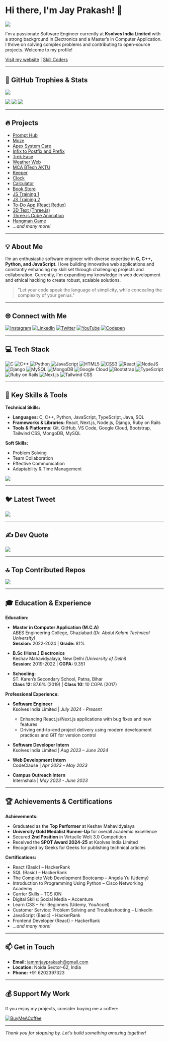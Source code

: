 # Hi there, I'm Jay Prakash! 👋

![](https://readme-typing-svg.herokuapp.com?lines=Welcome+to+my+GitHub+Profile!;I'm+Jay+Prakash!;Let's+Code+and+Innovate!&center=true&width=500&height=50)

I'm a passionate Software Engineer currently at **Ksolves India Limited** with a strong background in Electronics and a Master’s in Computer Application. I thrive on solving complex problems and contributing to open-source projects. Welcome to my profile!

[Visit my website](https://heyjayprakash.netlify.app/) | [Skill Coders](https://iamjayprakash.github.io/skill-coders-main/)

---

## 🚀 GitHub Trophies & Stats

<!-- Increased trophies display by adding column parameter -->
![](https://github-profile-trophy.vercel.app/?username=IamJayPrakash&theme=radical&column=8)

<!-- GitHub Stats -->
![](https://github-readme-stats.vercel.app/api?username=IamJayPrakash&theme=highcontrast&hide_border=false&include_all_commits=true&count_private=true)
![](https://github-readme-streak-stats.herokuapp.com/?user=IamJayPrakash&theme=highcontrast&hide_border=false)
![](https://github-readme-stats.vercel.app/api/top-langs/?username=IamJayPrakash&theme=highcontrast&hide_border=false&include_all_commits=true&count_private=true&layout=compact)

---

## 🔥 Projects
- [Prompt Hub](https://prompthubgpt.netlify.app/)
- [Moze](https://moze-seven.vercel.app/)
- [Apex System Care](https://apex-system-care.vercel.app/)
- [Infix to Postfix and Prefix](https://infix-to-postfix-and-prefix.vercel.app/)
- [Trek Ease](https://trek-ease-one.vercel.app/)
- [Weather Web](https://weather-web-zeta.vercel.app/)
- [MCA BTech AKTU](https://mca-btech-aktu.vercel.app/)
- [Keeper](https://keeper-seven-xi.vercel.app/)
- [Clock](https://clock-five-liard.vercel.app/)
- [Calculator](https://calculator-mu-six-25.vercel.app/)
- [Book Store](https://book-store-ten-snowy.vercel.app/)
- [JS Training 1](https://js-training-k11j.vercel.app/)
- [JS Training 2](https://js-training-ecru.vercel.app/)
- [To-Do App (React Redux)](https://to-do-app-react-redux-plum.vercel.app/)
- [3D Text (Three.js)](https://3dtextthreejs.netlify.app/)
- [Three.js Cube Animation](https://threejscubeanimation.netlify.app/)
- [Hangman Game](https://hangman-2-game.netlify.app/)
- *...and many more!*

---

## 💡 About Me
I’m an enthusiastic software engineer with diverse expertise in **C, C++, Python, and JavaScript**. I love building innovative web applications and constantly enhancing my skill set through challenging projects and collaboration. Currently, I'm expanding my knowledge in web development and ethical hacking to create robust, scalable solutions.

> "Let your code speak the language of simplicity, while concealing the complexity of your genius."

---

## 🌐 Connect with Me

[![Instagram](https://img.shields.io/badge/Instagram-%23E4405F.svg?logo=Instagram&logoColor=white)](https://instagram.com/j_a_y__p_r_a_k_a_s_h)
[![LinkedIn](https://img.shields.io/badge/LinkedIn-%230077B5.svg?logo=linkedin&logoColor=white)](https://linkedin.com/in/iamjayprakash)
[![Twitter](https://img.shields.io/badge/Twitter-%231DA1F2.svg?logo=Twitter&logoColor=white)](https://twitter.com/jayprak56111945)
[![YouTube](https://img.shields.io/badge/YouTube-%23FF0000.svg?logo=YouTube&logoColor=white)](https://youtube.com/@Instagram.Status)
[![Codepen](https://img.shields.io/badge/Codepen-000000?style=for-the-badge&logo=codepen&logoColor=white)](https://codepen.io/Iam_JayPrakash)

---

## 💻 Tech Stack

![C](https://img.shields.io/badge/C-%2300599C.svg?style=plastic&logo=c&logoColor=white)
![C++](https://img.shields.io/badge/C++-%2300599C.svg?style=plastic&logo=c%2B%2B&logoColor=white)
![Python](https://img.shields.io/badge/Python-3670A0?style=plastic&logo=python&logoColor=ffdd54)
![JavaScript](https://img.shields.io/badge/JavaScript-%23323330.svg?style=plastic&logo=javascript&logoColor=%23F7DF1E)
![HTML5](https://img.shields.io/badge/HTML5-%23E34F26.svg?style=plastic&logo=html5&logoColor=white)
![CSS3](https://img.shields.io/badge/CSS3-%231572B6.svg?style=plastic&logo=css3&logoColor=white)
![React](https://img.shields.io/badge/React-%2320232a.svg?style=plastic&logo=react&logoColor=%2361DAFB)
![NodeJS](https://img.shields.io/badge/Node.js-6DA55F?style=plastic&logo=node.js&logoColor=white)
![Django](https://img.shields.io/badge/Django-%23092E20.svg?style=plastic&logo=django&logoColor=white)
![MySQL](https://img.shields.io/badge/MySQL-%2300f.svg?style=plastic&logo=mysql&logoColor=white)
![MongoDB](https://img.shields.io/badge/MongoDB-%234ea94b.svg?style=plastic&logo=mongodb&logoColor=white)
![Google Cloud](https://img.shields.io/badge/Google%20Cloud-%234285F4.svg?style=plastic&logo=google-cloud&logoColor=white)
![Bootstrap](https://img.shields.io/badge/Bootstrap-%23563D7C.svg?style=plastic&logo=bootstrap&logoColor=white)
![TypeScript](https://img.shields.io/badge/TypeScript-3178C6.svg?style=plastic&logo=typescript&logoColor=white)
![Ruby on Rails](https://img.shields.io/badge/Ruby%20on%20Rails-CC0000?style=plastic&logo=ruby-on-rails&logoColor=white)
![Next.js](https://img.shields.io/badge/Next.js-000000?style=plastic&logo=next.js&logoColor=white)
![Tailwind CSS](https://img.shields.io/badge/Tailwind_CSS-38B2AC?style=plastic&logo=tailwind-css&logoColor=white)

---

## 🔧 Key Skills & Tools

**Technical Skills:**
- **Languages:** C, C++, Python, JavaScript, TypeScript, Java, SQL
- **Frameworks & Libraries:** React, Next.js, Node.js, Django, Ruby on Rails
- **Tools & Platforms:** Git, GitHub, VS Code, Google Cloud, Bootstrap, Tailwind CSS, MongoDB, MySQL

**Soft Skills:**
- Problem Solving
- Team Collaboration
- Effective Communication
- Adaptability & Time Management

<!-- Animated Languages & Skills -->
![](https://readme-typing-svg.herokuapp.com?lines=C++;Python;JavaScript;TypeScript;Ruby+on+Rails;Next.js;HTML5;CSS3&center=true&width=500&height=50)

---

## 🐦 Latest Tweet

[![](https://gtce.itsvg.in/api?username=jayprak56111945)](https://github.com/VishwaGauravIn/github-twitter-card-embed)

---

## ✍️ Dev Quote

![](https://quotes-github-readme.vercel.app/api?type=horizontal&theme=tokyonight)

---

## 🔝 Top Contributed Repos

![](https://github-contributor-stats.vercel.app/api?username=IamJayPrakash&limit=5&theme=dark&combine_all_yearly_contributions=true)

---

## 🎓 Education & Experience

**Education:**

- **Master in Computer Application (M.C.A)**  
  ABES Engineering College, Ghaziabad *(Dr. Abdul Kalam Technical University)*  
  **Session:** 2022-2024 | **Grade:** 81%

- **B.Sc (Hons.) Electronics**  
  Keshav Mahavidyalaya, New Delhi *(University of Delhi)*  
  **Session:** 2019-2022 | **CGPA:** 9.351

- **Schooling:**  
  ST. Karen’s Secondary School, Patna, Bihar  
  **Class 12:** 87.6% (2019) | **Class 10:** 10 CGPA (2017)

**Professional Experience:**

- **Software Engineer**  
  Ksolves India Limited | *July 2024 - Present*  
  - Enhancing React.js/Next.js applications with bug fixes and new features  
  - Driving end-to-end project delivery using modern development practices and GIT for version control

- **Software Developer Intern**  
  Ksolves India Limited | *Aug 2023 – June 2024*

- **Web Development Intern**  
  CodeClause | *Apr 2023 – May 2023*

- **Campus Outreach Intern**  
  Internshala | *May 2023 - June 2023*

---

## 🏆 Achievements & Certifications

**Achievements:**
- Graduated as the **Top Performer** at Keshav Mahavidyalaya
- **University Gold Medalist Runner-Up** for overall academic excellence
- Secured **2nd Position** in Virtuelle Welt 3.0 Competition
- Received the **SPOT Award 2024-25** at Ksolves India Limited
- Recognized by Geeks for Geeks for publishing technical articles

**Certifications:**
- React (Basic) – HackerRank
- SQL (Basic) – HackerRank
- The Complete Web Development Bootcamp – Angela Yu (Udemy)
- Introduction to Programming Using Python – Cisco Networking Academy
- Carrier Skills – TCS iON
- Digital Skills: Social Media – Accenture
- Learn CSS – For Beginners (Udemy, YouAccel)
- Customer Service: Problem Solving and Troubleshooting – LinkedIn
- JavaScript (Basic) – HackerRank
- Frontend Developer (React) – HackerRank
- *...and many more!*

---

## 📫 Get in Touch

- **Email:** [iammrjayprakash@gmail.com](mailto:iammrjayprakash@gmail.com)
- **Location:** Noida Sector-62, India
- **Phone:** +91 6202397323

---

## 💰 Support My Work

If you enjoy my projects, consider buying me a coffee:

[![BuyMeACoffee](https://img.shields.io/badge/Buy%20Me%20a%20Coffee-ffdd00?style=for-the-badge&logo=buy-me-a-coffee&logoColor=black)](https://www.buymeacoffee.com/IamJP)

---

*Thank you for stopping by. Let's build something amazing together!*
